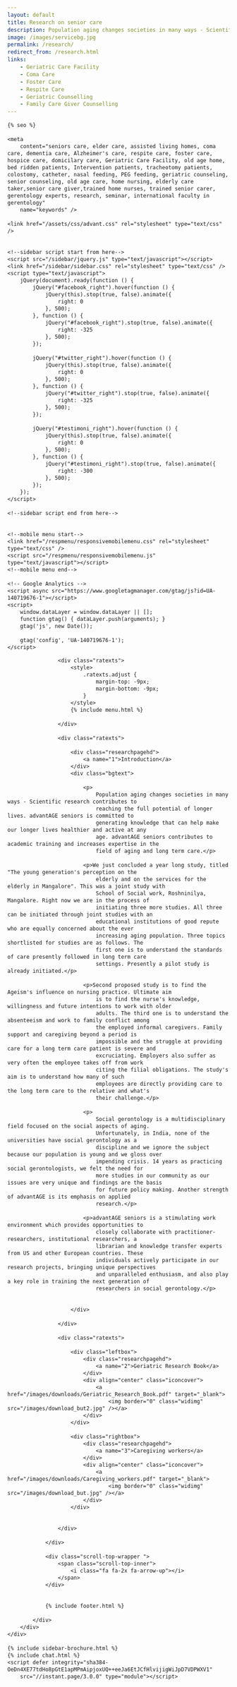 ```yaml
---
layout: default
title: Research on senior care
description: Population aging changes societies in many ways - Scientific research contributes to reaching the full potential of longer lives. advantAGE seniors is committed to generating knowledge that can help make our longer lives healthier and active at any age. advantAGE seniors contributes to academic training and increases expertise in the field of aging and long term care.
image: /images/servicebg.jpg
permalink: /research/
redirect_from: /research.html
links:
    - Geriatric Care Facility
    - Coma Care
    - Foster Care
    - Respite Care
    - Geriatric Counselling
    - Family Care Giver Counselling
---
```



<head>
    <meta content="text/html; charset=utf-8" http-equiv="Content-Type" />
    <link href="/images/fav-icon.png" rel="shortcut icon" />
    <meta content="width=device-width, initial-scale=1" name="viewport">

    {% seo %}

    <meta
        content="seniors care, elder care, assisted living homes, coma care, dementia care, Alzheimer's care, respite care, foster care, hospice care, domicilary care, Geriatric Care Facility, old age home, bed ridden patients, Intervention patients, tracheotomy patients, colostomy, catheter, nasal feeding, PEG feeding, geriatric counseling, senior counseling, old age care, home nursing, elderly care taker,senior care giver,trained home nurses, trained senior carer, gerentology experts, research, seminar, international faculty in gerentology"
        name="keywords" />

    <link href="/assets/css/advant.css" rel="stylesheet" type="text/css" />


    <!--sidebar script start from here-->
    <script src="/sidebar/jquery.js" type="text/javascript"></script>
    <link href="/sidebar/sidebar.css" rel="stylesheet" type="text/css" />
    <script type="text/javascript">
        jQuery(document).ready(function () {
            jQuery("#facebook_right").hover(function () {
                jQuery(this).stop(true, false).animate({
                    right: 0
                }, 500);
            }, function () {
                jQuery("#facebook_right").stop(true, false).animate({
                    right: -325
                }, 500);
            });

            jQuery("#twitter_right").hover(function () {
                jQuery(this).stop(true, false).animate({
                    right: 0
                }, 500);
            }, function () {
                jQuery("#twitter_right").stop(true, false).animate({
                    right: -325
                }, 500);
            });

            jQuery("#testimoni_right").hover(function () {
                jQuery(this).stop(true, false).animate({
                    right: 0
                }, 500);
            }, function () {
                jQuery("#testimoni_right").stop(true, false).animate({
                    right: -300
                }, 500);
            });
        });
    </script>

    <!--sidebar script end from here-->

    
    <!--mobile menu start-->
    <link href="/respmenu/responsivemobilemenu.css" rel="stylesheet" type="text/css" />
    <script src="/respmenu/responsivemobilemenu.js" type="text/javascript"></script>
    <!--mobile menu end-->
    
    <!-- Google Analytics -->
    <script async src="https://www.googletagmanager.com/gtag/js?id=UA-140719676-1"></script>
    <script>
        window.dataLayer = window.dataLayer || [];
        function gtag() { dataLayer.push(arguments); }
        gtag('js', new Date());

        gtag('config', 'UA-140719676-1');
    </script>
</head>

<body>
    <div id="servicebg">
        <div id="foot">
            <div id="fix">
                <div id="actual">

                    <div class="ratexts">
                        <style>
                            .ratexts.adjust {
                                margin-top: -9px;
                                margin-bottom: -9px;
                            }
                        </style>
                        {% include menu.html %}

                    </div>

                    <div class="ratexts">

                        <div class="researchpagehd">
                            <a name="1">Introduction</a>
                        </div>
                        <div class="bgtext">

                            <p>
                                Population aging changes societies in many ways - Scientific research contributes to
                                reaching the full potential of longer lives. advantAGE seniors is committed to
                                generating knowledge that can help make our longer lives healthier and active at any
                                age. advantAGE seniors contributes to academic training and increases expertise in the
                                field of aging and long term care.</p>

                            <p>We just concluded a year long study, titled "The young generation's perception on the
                                elderly and on the services for the elderly in Mangalore". This was a joint study with
                                School of Social work, Roshninilya, Mangalore. Right now we are in the process of
                                initiating three more studies. All three can be initiated through joint studies with an
                                educational institutions of good repute who are equally concerned about the ever
                                increasing aging population. Three topics shortlisted for studies are as follows. The
                                first one is to understand the standards of care presently followed in long term care
                                settings. Presently a pilot study is already initiated.</p>

                            <p>Second proposed study is to find the Ageism's influence on nursing practice. Ultimate aim
                                is to find the nurse's knowledge, willingness and future intentions to work with older
                                adults. The third one is to understand the absenteeism and work to family conflict among
                                the employed informal caregivers. Family support and caregiving beyond a period is
                                impossible and the struggle at providing care for a long term care patient is severe and
                                excruciating. Employers also suffer as very often the employee takes off from work
                                citing the filial obligations. The study's aim is to understand how many of such
                                employees are directly providing care to the long term care to the relative and what's
                                their challenge.</p>

                            <p>
                                Social gerontology is a multidisciplinary field focused on the social aspects of aging.
                                Unfortunately, in India, none of the universities have social gerontology as a
                                discipline and we ignore the subject because our population is young and we gloss over
                                impending crisis. 14 years as practicing social gerontologists, we felt the need for
                                more studies in our community as our issues are very unique and findings are the basis
                                for future policy making. Another strength of advantAGE is its emphasis on applied
                                research.</p>

                            <p>advantAGE seniors is a stimulating work environment which provides opportunities to
                                closely collaborate with practitioner-researchers, institutional researchers, a
                                librarian and knowledge transfer experts from US and other European countries. These
                                individuals actively participate in our research projects, bringing unique perspectives
                                and unparalleled enthusiasm, and also play a key role in training the next generation of
                                researchers in social gerontology.</p>


                        </div>

                    </div>

                    <div class="ratexts">

                        <div class="leftbox">
                            <div class="researchpagehd">
                                <a name="2">Geriatric Research Book</a>
                            </div>
                            <div align="center" class="iconcover">
                                <a href="/images/downloads/Geriatric_Research_Book.pdf" target="_blank">
                                    <img border="0" class="widimg" src="/images/download_but2.jpg" /></a>
                            </div>
                        </div>

                        <div class="rightbox">
                            <div class="researchpagehd">
                                <a name="3">Caregiving workers</a>
                            </div>
                            <div align="center" class="iconcover">
                                <a href="/images/downloads/Caregiving_workers.pdf" target="_blank">
                                    <img border="0" class="widimg" src="/images/download_but.jpg" /></a>
                            </div>
                        </div>


                    </div>

                </div>

                <div class="scroll-top-wrapper ">
                    <span class="scroll-top-inner">
                        <i class="fa fa-2x fa-arrow-up"></i>
                    </span>
                </div>


                {% include footer.html %}

            </div>
        </div>
    </div>

    {% include sidebar-brochure.html %}
    {% include chat.html %}
    <script defer integrity="sha384-OeDn4XE77tdHo8pGtE1apMPmAipjoxUQ++eeJa6EtJCfHlvijigWiJpD7VDPWXV1"
        src="//instant.page/3.0.0" type="module"></script>
</body>
